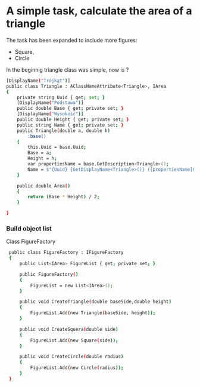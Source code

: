 # A simple task, calculate the area of a triangle

The task has been expanded to include more figures:
- Square,
- Circle

In the beginnig triangle class was simple,  now is ?
```sh
[DisplayName("Trójkąt")]
public class Triangle : AClassNameAttribute<Triangle>, IArea
{
	private string Uuid { get; set; }
	[DisplayName("Podstawa")]
	public double Base { get; private set; }
	[DisplayName("Wysokość")]
	public double Height { get; private set; }
	public string Name { get; private set; }
	public Triangle(double a, double h)
		:base()
	{
		this.Uuid = base.Uuid;
		Base = a;
		Height = h;
		var propertiesName = base.GetDescription<Triangle>();
		Name = $"{Uuid} {GetDisplayName<Triangle>()} ({propertiesName[0]}: {Base} {propertiesName[1]}: {Height})";
	}

	public double Area()
	{
		return (Base * Height) / 2;
	}

}
```

### Build object list
Class FigureFactory

```sh
 public class FigureFactory : IFigureFactory
 {
     public List<IArea> FigureList { get; private set; }

     public FigureFactory()
     {
         FigureList = new List<IArea>();
     }

     public void CreateTriangle(double baseSide,double height)
     {
         FigureList.Add(new Triangle(baseSide, height));
     }

     public void CreateSquera(double side) 
     {
         FigureList.Add(new Square(side));
     }

     public void CreateCircle(double radius)
     {
         FigureList.Add(new Circle(radius));
     }
 }
```